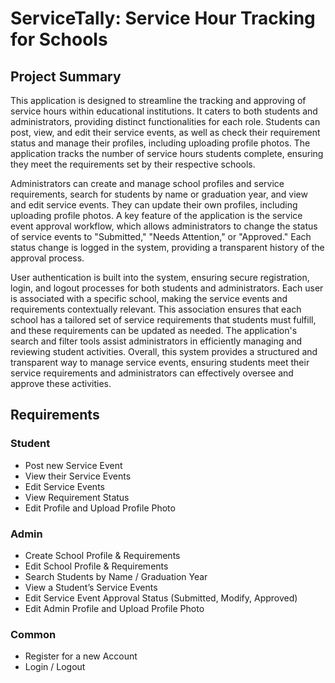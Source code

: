 # ServiceTally: Service Hour Tracking for Schools

## Project Summary

This application is designed to streamline the tracking and approving of service hours within educational institutions. It caters to both students and administrators, providing distinct functionalities for each role. Students can post, view, and edit their service events, as well as check their requirement status and manage their profiles, including uploading profile photos. The application tracks the number of service hours students complete, ensuring they meet the requirements set by their respective schools.

Administrators can create and manage school profiles and service requirements, search for students by name or graduation year, and view and edit service events. They can update their own profiles, including uploading profile photos. A key feature of the application is the service event approval workflow, which allows administrators to change the status of service events to "Submitted," "Needs Attention," or "Approved." Each status change is logged in the system, providing a transparent history of the approval process.

User authentication is built into the system, ensuring secure registration, login, and logout processes for both students and administrators. Each user is associated with a specific school, making the service events and requirements contextually relevant. This association ensures that each school has a tailored set of service requirements that students must fulfill, and these requirements can be updated as needed. The application's search and filter tools assist administrators in efficiently managing and reviewing student activities. Overall, this system provides a structured and transparent way to manage service events, ensuring students meet their service requirements and administrators can effectively oversee and approve these activities.

## Requirements

### Student
- Post new Service Event
- View their Service Events
- Edit Service Events
- View Requirement Status
- Edit Profile and Upload Profile Photo

### Admin
- Create School Profile & Requirements
- Edit School Profile & Requirements
- Search Students by Name / Graduation Year
- View a Student’s Service Events
- Edit Service Event Approval Status (Submitted, Modify, Approved)
- Edit Admin Profile and Upload Profile Photo

### Common
- Register for a new Account
- Login / Logout
